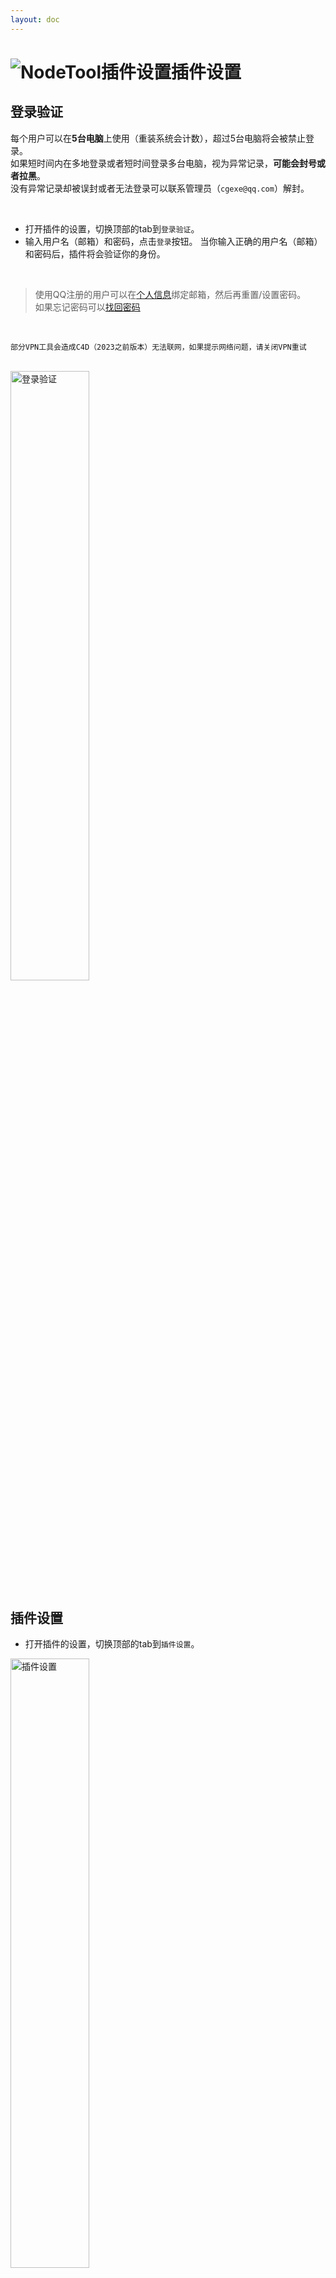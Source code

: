 ```yaml
---
layout: doc
---
```

# <span class="h1-icon"><img src="/img/RS-Settings.webp" alt="NodeTool插件设置"></span>插件设置

## 登录验证
每个用户可以在**5台电脑**上使用（重装系统会计数），超过5台电脑将会被禁止登录。  
如果短时间内在多地登录或者短时间登录多台电脑，视为异常记录，**可能会封号或者拉黑**。  
没有异常记录却被误封或者无法登录可以联系管理员（`cgexe@qq.com`）解封。

<br/>



- 打开插件的设置，切换顶部的tab到`登录验证`。  
- 输入用户名（邮箱）和密码，点击`登录`按钮。  当你输入正确的用户名（邮箱）和密码后，插件将会验证你的身份。  
<br/>

> 使用QQ注册的用户可以在[个人信息](https://cgexe.com/user/profile/)绑定邮箱，然后再重置/设置密码。  
如果忘记密码可以[找回密码](https://cgexe.com/lostpwd/)

<br/>

```
部分VPN工具会造成C4D（2023之前版本）无法联网，如果提示网络问题，请关闭VPN重试

```

<br/>
<img src="/img/login.webp" data-zoomable alt="登录验证" width=50% >

<!-- ![](/img/login.webp){data-zoomable} -->

## 插件设置
- 打开插件的设置，切换顶部的tab到`插件设置`。  

<img data-zoomable src="/img/oc-mattool-_settings_options-v1.webp" alt="插件设置" width=50%>


<br />

### 自动添加UV节点
AutoPBR（自动PBR）执行后会自动添加UV变换节点（UV Transform）。  
如果这里取消勾选则不会自动添加。

<br />

### 自动添加调节节点
AutoPBR（自动PBR）执行后会自动添加调节节点。  
- 如果纹理节点连接到颜色通道**并且**纹理节点的[类型(Type)](https://docs.otoy.com/cinema4d/ImageTexture.html)为正常（Normal）会添加ColorCorrection（颜色修正）节点。  
- 如果纹理节点连接到非颜色通道**或者**纹理节点的[类型(Type)](https://docs.otoy.com/cinema4d/ImageTexture.html)为浮点（Float）会添加Octane gradient（渐变映射）节点。  

如果这里取消勾选则不会自动添加。

<br />

### 自动添加chaos节点
AutoPBR（自动PBR）执行后会自动添加chaos节点，用于处理贴图重复问题。  
如果这里取消勾选则不会自动添加。

<br />

### 自动重命名贴图
AutoPBR（自动PBR）执行后会根据纹理节点连接的通道自动重命名节点名称。  
如果这里取消勾选则不会自动重命。

<br />

### 自动重命名材质
AutoPBR（自动PBR）执行后会根据贴图的文件名自动重命名材质。  
如果这里取消勾选则不会自动重命。

<br />


---

<br />

### 自定义通道关键词
AutoPBR（自动PBR）的连接依赖文件名中的关键词，可以根据需要设置对应的关键词。

![关键词](/img/keywords_for_file_names.webp){data-zoomable}

<br />

支持的通道有`Diffuse`，`AO`，`Metalness`，`Roughness`，`Reflection`，`Glossiness`，`Bump`，`Normal`，`Opacity`，`Displacement`，`Emission`，`Translucency`

- 关键词可以根据需要增删，不区分大小写，是用逗号分隔，`,`是英文的逗号
- 如果不是需要，请不要保留空格
- 关键词支持<span class="gb-text">正则</span>，可以根据需要添加
- 设置完成后需点击`确定`

<br />

### 正则使用

**常用示例：**

- `a.+?b` 匹配以字母 "a" 开头，后面跟着一个或多个任意字符（非贪婪模式），然后以字母 "b" 结尾的字符串。
- `a..b` 匹配以字母 "a" 开头，后面跟着任意两个字符，然后以字母 "b" 结尾的字符串。
- `\d+` 匹配一个或多个连续的数字。
- `^apple` 匹配以 "apple" 开头的字符串
- `apple$` 来匹配以 "apple" 结尾的字符串

**字符匹配：**

- `\d` 匹配任意数字。
- `\w` 匹配任意字母、数字或下划线。
- `\s` 匹配任意空白字符（空格、制表符等）。
- `.` 匹配除换行符外的任意字符。

**重复次数：**

- `*` 匹配前一个元素零次或多次。
- `+` 匹配前一个元素一次或多次。
- `?` 匹配前一个元素零次或一次。
- `{n}` 匹配前一个元素恰好 n 次。
- `{n,}` 匹配前一个元素至少 n 次。
- `{n,m}` 匹配前一个元素至少 n 次且不超过 m 次。

**字符类：**

- `[abc]` 匹配 a、b 或 c 中的任意一个字符。
- `[^abc]` 匹配除了 a、b 和 c 以外的任意字符。
- `[a-z]` 匹配任意小写字母。（插件不区分大小写）
- `[A-Z]` 匹配任意大写字母。（插件不区分大小写）
- `[0-9]` 匹配任意数字。

**锚点：**

- `^` 匹配行的开头。
- `$` 匹配行的结尾。
- `\b` 匹配单词的边界

<br />

---

<br />

### 设置颜色/非颜色通道

- 可以根据需要添加端口id到选项，
- 连接到颜色通道的贴图将会被判断为sRGB(color data)，[类型(Type)](https://docs.otoy.com/cinema4d/ImageTexture.html)会设置为正常（Normal），Legacy Gamma会设置为2.2
- 连接到非颜色通道的贴图将会被判断为non-color data，[类型(Type)](https://docs.otoy.com/cinema4d/ImageTexture.html)会设置为浮点（Float），Legacy Gamma会设置为1

<br />

::: warning 注意
贴图 [类型(Type)](https://docs.otoy.com/cinema4d/ImageTexture.html) 设置为正常（Normal）会比浮点（Float）多占用三倍显存，正确设置贴图类型可以节省显存资源，不会造成不必要的资源浪费，所以插件进行了自动化的设置。
:::

<br />


#### 端口id:


```
OctDiffuse/Glossy/Specular/Metallic/Toon/Universal：
---
Albedo  2517
Specular  2524
Metallic  2587
Roughness 2533
Rotation  2591
Sheen 2605
Sheen Roughness 2625
Sheen Bump  2626
Coating 2615
Coating Roughness 2621
Coating Bump  2622
Coating Normal  623
Film Width  2535
Bump  2539
Normal  2542
Displacement  2580
Opacity 2545
Transmission  2555
Emission  2557
Medium  2560

---

OctStdSurface：
----
Base layer	---
  Weight  2516
  Color 2518
  Diffuse roughness 2520
  Metalness 2522

Specular layer	---
  Weight  2524
  Color 2526
  Roughness 2528
  IOR 2530
  Anisotropy  2532
  Rotation  2534

Transmission layer	---
  Weight  2536
  Color 2538
  Depth 2540
  Scatter 2542
  Extra roughness 2546

Subsurface layer	---
  Weight  2550
  Color 2552
  Radius  2554

Coating layer	---
  Weight  2558
  Color 2560
  Roughness 2562
  IOR 2564
  Anisotropy  2566
  Rotation  2568
  Bump  2569
  Normal  2570

Sheen layer	---
  Weight  2572
  Color 2574
  Roughness 2576

Emission layer	---
  Weight  2578
  Color 2580
  Emission  2661
Thin film layer	---
  Film thickness  2582
  Film IOR  2640

Geometric properties	---
  Bump  2585
  Normal  2586
  Displacement  2587
  Round edges 2590
  Opacity 2592

Material layer  2593

```

